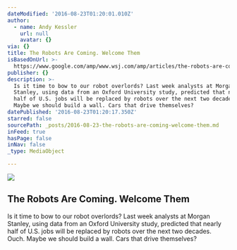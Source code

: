 ```yaml
---
dateModified: '2016-08-23T01:20:01.010Z'
author:
  - name: Andy Kessler
    url: null
    avatar: {}
via: {}
title: The Robots Are Coming. Welcome Them
isBasedOnUrl: >-
  https://www.google.com/amp/www.wsj.com/amp/articles/the-robots-are-coming-welcome-them-1471907751?client=safari
publisher: {}
description: >-
  Is it time to bow to our robot overlords? Last week analysts at Morgan
  Stanley, using data from an Oxford University study, predicted that nearly
  half of U.S. jobs will be replaced by robots over the next two decades. Ouch.
  Maybe we should build a wall. Cars that drive themselves?
datePublished: '2016-08-23T01:20:17.350Z'
starred: false
sourcePath: _posts/2016-08-23-the-robots-are-coming-welcome-them.md
inFeed: true
hasPage: false
inNav: false
_type: MediaObject

---
```

<article style=""><img src="https://imgflo.herokuapp.com/graph/vahj1ThiexotieMo/e21fb3f8dbfed696f83e95ec816a08ec/noop.jpg?input=https%3A%2F%2Fsi.wsj.net%2Fpublic%2Fresources%2Fimages%2FBN-PL609_kessle_G_20160818094951.jpg" /><h1>The Robots Are Coming. Welcome Them</h1><p>Is it time to bow to our robot overlords? Last week analysts at Morgan Stanley, using data from an Oxford University study, predicted that nearly half of U.S. jobs will be replaced by robots over the next two decades. Ouch. Maybe we should build a wall. Cars that drive themselves?</p></article>
